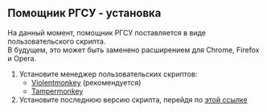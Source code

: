 ## Помощник РГСУ - установка

На данный момент, помощник РГСУ поставляется в виде пользовательского скрипта.\
В будущем, это может быть заменено расширением для Chrome, Firefox и Opera.

<!--TODO: Detailed russian instructions for each individual browser-->

1. Установите менеджер пользовательских скриптов:
   - [Violentmonkey](https://violentmonkey.github.io/get-it/) (рекомендуется)
   - [Tampermonkey](https://www.tampermonkey.net/)
2. Установите последнюю версию скрипта, перейдя по [этой ссылке](https://github.com/pogrommirovanie/rssu-helper/raw/master/dist/rssu-helper.user.js)
